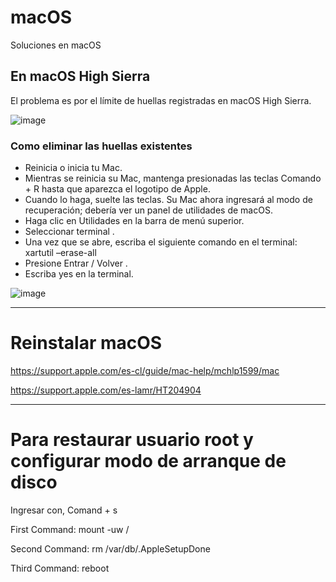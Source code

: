 # macOS
Soluciones en macOS

## En macOS High Sierra
El problema es por el límite de huellas registradas en macOS High Sierra.

![image](https://user-images.githubusercontent.com/17074687/77921203-15217900-7265-11ea-83c3-7fea19e13107.png)

### Como eliminar las huellas existentes
* Reinicia o inicia tu Mac.
* Mientras se reinicia su Mac, mantenga presionadas las teclas Comando + R hasta que aparezca el logotipo de Apple.
* Cuando lo haga, suelte las teclas. Su Mac ahora ingresará al modo de recuperación; debería ver un panel de utilidades de macOS.
* Haga clic en Utilidades en la barra de menú superior.
* Seleccionar terminal .
* Una vez que se abre, escriba el siguiente comando en el terminal:  xartutil –erase-all
* Presione Entrar / Volver .
* Escriba yes en la terminal.

![image](https://user-images.githubusercontent.com/17074687/77921306-34b8a180-7265-11ea-8ca1-92d3f280f2ad.png)

_____________________________
# Reinstalar macOS
https://support.apple.com/es-cl/guide/mac-help/mchlp1599/mac

https://support.apple.com/es-lamr/HT204904

__________________________________
# Para restaurar usuario root y configurar modo de arranque de disco
Ingresar con, Comand + s

First Command:
mount -uw /

Second Command:
rm /var/db/.AppleSetupDone

Third Command:
reboot
